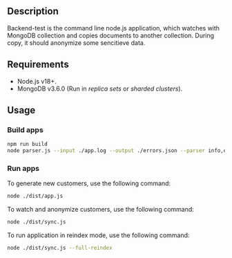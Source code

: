 ## Description

Backend-test is the command line node.js application, which watches with MongoDB collection and copies documents to another collection.
During copy, it should anonymize some sencitieve data.

## Requirements

- Node.js v18+.
- MongoDB v3.6.0 (Run in _replica sets_ or _sharded clusters_).

## Usage

### Build apps

```bash
npm run build
node parser.js --input ./app.log --output ./errors.json --parser info,error
```

### Run apps

To generate new customers, use the following command:

```bash
node ./dist/app.js
```

To watch and anonymize customers, use the following command:

```bash
node ./dist/sync.js
```

To run application in reindex mode, use the following command:

```bash
node ./dist/sync.js --full-reindex
```

